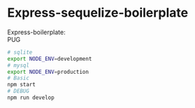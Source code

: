 # Express-sequelize-boilerplate
Express-boilerplate:  
PUG

```bash
# sqlite
export NODE_ENV=development
# mysql
export NODE_ENV=production
# Basic
npm start
# DEBUG
npm run develop
```